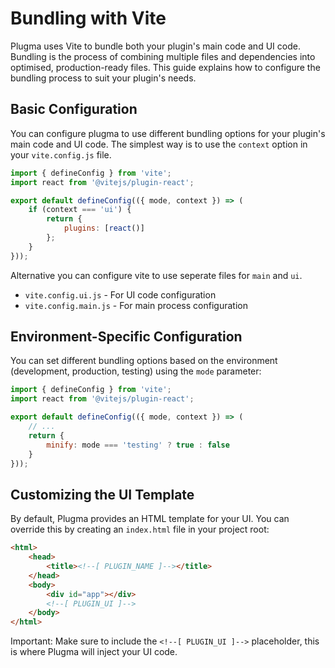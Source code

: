 # Bundling with Vite

Plugma uses Vite to bundle both your plugin's main code and UI code. Bundling is the process of combining multiple files and dependencies into optimised, production-ready files. This guide explains how to configure the bundling process to suit your plugin's needs.

## Basic Configuration

You can configure plugma to use different bundling options for your plugin's main code and UI code. The simplest way is to use the `context` option in your `vite.config.js` file.

```js
import { defineConfig } from 'vite';
import react from '@vitejs/plugin-react';

export default defineConfig(({ mode, context }) => (
    if (context === 'ui') {
		return {
			plugins: [react()]
		};
	}
}));
```

Alternative you can configure vite to use seperate files for `main` and `ui`.

- `vite.config.ui.js` - For UI code configuration
- `vite.config.main.js` - For main process configuration

## Environment-Specific Configuration

You can set different bundling options based on the environment (development, production, testing) using the `mode` parameter:

```js
import { defineConfig } from 'vite';
import react from '@vitejs/plugin-react';

export default defineConfig(({ mode, context }) => (
    // ...
    return {
        minify: mode === 'testing' ? true : false
    }
}));
```

## Customizing the UI Template

By default, Plugma provides an HTML template for your UI. You can override this by creating an `index.html` file in your project root:

```html
<html>
	<head>
		<title><!--[ PLUGIN_NAME ]--></title>
	</head>
	<body>
		<div id="app"></div>
		<!--[ PLUGIN_UI ]-->
	</body>
</html>
```

Important: Make sure to include the `<!--[ PLUGIN_UI ]-->` placeholder, this is where Plugma will inject your UI code.
